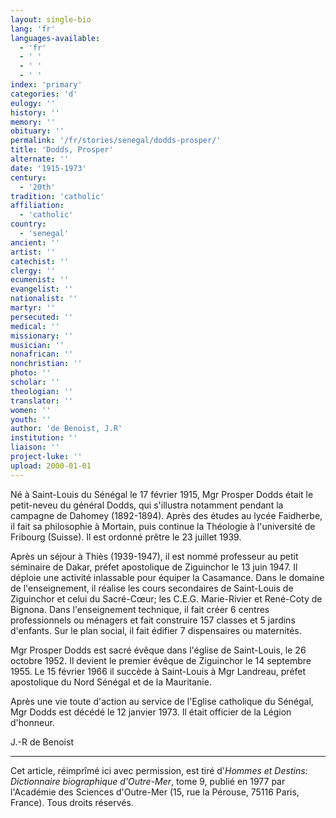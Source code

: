```yaml
---
layout: single-bio
lang: 'fr'
languages-available:
  - 'fr'
  - ' '
  - ' '
  - ' '
index: 'primary'
categories: 'd'
eulogy: ''
history: ''
memory: ''
obituary: ''
permalink: '/fr/stories/senegal/dodds-prosper/'
title: 'Dodds, Prosper'
alternate: ''
date: '1915-1973'
century:
  - '20th'
tradition: 'catholic'
affiliation:
  - 'catholic'
country:
  - 'senegal'
ancient: ''
artist: ''
catechist: ''
clergy: ''
ecumenist: ''
evangelist: ''
nationalist: ''
martyr: ''
persecuted: ''
medical: ''
missionary: ''
musician: ''
nonafrican: ''
nonchristian: ''
photo: ''
scholar: ''
theologian: ''
translator: ''
women: ''
youth: ''
author: 'de Benoist, J.R'
institution: ''
liaison: ''
project-luke: ''
upload: 2000-01-01
---
```



Né à Saint-Louis du Sénégal le 17 février 1915, Mgr Prosper Dodds était le petit-neveu du général Dodds, qui s'illustra notamment pendant la campagne de Dahomey (1892-1894). Après des études au lycée Faidherbe, il fait sa philosophie à Mortain, puis continue la Théologie à l'université de Fribourg (Suisse). Il est ordonné prêtre le 23 juillet 1939.

Après un séjour à Thiès (1939-1947), il est nommé professeur au petit séminaire de Dakar, préfet apostolique de Ziguinchor le 13 juin 1947. Il déploie une activité inlassable pour équiper la Casamance. Dans le domaine de l'enseignement, il réalise les cours secondaires de Saint-Louis de Ziguinchor et celui du Sacré-Cœur; les C.E.G. Marie-Rivier et René-Coty de Bignona. Dans l'enseignement technique, il fait créer 6 centres professionnels ou ménagers et fait construire 157 classes et 5 jardins d'enfants. Sur le plan social, il fait édifier 7 dispensaires ou maternités.

Mgr Prosper Dodds est sacré évêque dans l'église de Saint-Louis, le 26 octobre 1952. Il devient le premier évêque de Ziguinchor le 14 septembre 1955. Le 15 février 1966 il succède à Saint-Louis à Mgr Landreau, préfet apostolique du Nord Sénégal et de la Mauritanie.

Après une vie toute d'action au service de l'Eglise catholique du Sénégal, Mgr Dodds est décédé le 12 janvier 1973. Il était officier de la Légion d'honneur.

J.-R de Benoist

---

Cet article, réimprîmé ici avec permission, est tiré d'*Hommes et Destins: Dictionnaire biographique d'Outre-Mer*, tome 9, publié en 1977 par l'Académie des Sciences d'Outre-Mer (15, rue la Pérouse, 75116 Paris, France). Tous droits réservés.